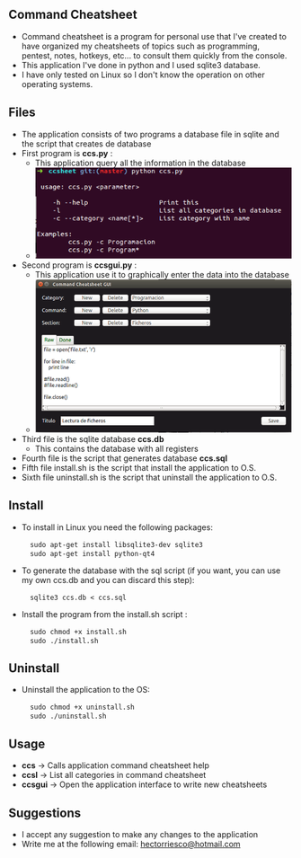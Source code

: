 ## Command Cheatsheet

* Command cheatsheet is a program for personal use that I've created to have organized my cheatsheets of topics such as programming, pentest, notes, hotkeys, etc... to consult them quickly from the console.
* This application I've done in python and I used sqlite3 database.
* I have only tested on Linux so I don't know the operation on other operating systems.

## Files

* The application consists of two programs a database file in sqlite and the script that creates de database
* First program is **ccs.py** : 
    - This application query all the information in the database
    - ![Alt text](images/help.png?raw=true "Help")
* Second program is **ccsgui.py** :
    - This application use it to graphically enter the data into the database
    - ![Alt text](images/gui.png?raw=true "Gui")
* Third file is the sqlite database **ccs.db**
    - This contains the database with all registers
* Fourth file is the script that generates database **ccs.sql**
* Fifth file install.sh is the script that install the application to O.S.    
* Sixth file uninstall.sh is the script that uninstall the application to O.S.    

## Install

* To install in Linux you need the following packages:

  ```
    sudo apt-get install libsqlite3-dev sqlite3
    sudo apt-get install python-qt4
  ```
* To generate the database with the sql script (if you want, you can use my own ccs.db and you can discard this step):

  ```
    sqlite3 ccs.db < ccs.sql
  ```
* Install the program from the install.sh script :

  ```
    sudo chmod +x install.sh
    sudo ./install.sh
  ```


## Uninstall

* Uninstall the application to the OS:

  ```
    sudo chmod +x uninstall.sh
    sudo ./uninstall.sh
  ```


## Usage

* **ccs**    -> Calls application command cheatsheet help
* **ccsl**   -> List all categories in command cheatsheet
* **ccsgui** -> Open the application interface to write new cheatsheets
 

## Suggestions

* I accept any suggestion to make any changes to the application
* Write me at the following email: hectorriesco@hotmail.com
